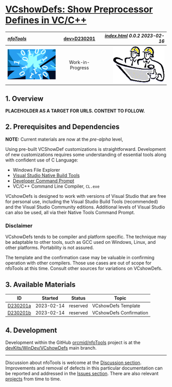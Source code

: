 <!-- index.md 0.0.2                UTF-8                          2023-02-16
     ----1----|----2----|----3----|----4----|----5----|----6----|----7----|--*

               VCRSHOWDEFS: SHOW PREPROCESSOR DEFINES DEVKIT
     -->

# [VCshowDefs: Show Preprocessor Defines in VC/C++](.)

| ***[nfoTools](../../)*** | [dev](../)[>D230201](.) | ***[index.html](index.html) 0.0.2 2023-02-16*** |
| :--                |       :-:          | --: |
| ![nfotools](../../images/nfoWorks-2014-06-02-1702-LogoSmall.png) | Work-in-Progress | ![Hard Hat Area](../../images/hardhat-logo.gif) |

## 1. Overview

**PLACEHOLDER AS A TARGET FOR URLS.  CONTENT TO FOLLOW.**

## 2. Prerequisites and Dependencies

**NOTE:** Current materials are now at the *pre-alpha* level,

Using pre-built VCShowDef customizations is straightforward.  Development
of new customizations requires some understanding of essential tools along with confident use of C Language:

* Windows File Explorer
* [Visual Studio Native Build Tools](https://orcmid.github.io/nfoTools/tools/T211002/)
* [Developer Command Prompt](https://orcmid.github.io/nfoTools/tools/T060501/)
* VC/C++ Command Line Compiler, `CL.exe`

VCshowDefs is designed to work with versions of Visual Studio that are free
for personal use, including the Visual Studio Build Tools (recommended)
and the Visual Studio Community editions.  Additional levels of Visual
Studio can also be used, all via their Native Tools Command Prompt.

### Disclaimer

VCshowDefs tends to be compiler and platform specific.  The technique may be
adaptable to other tools, such as GCC used on Windows, Linux, and other
platforms.  Portability is not assured.

The template and the confirmation case may be valuable in confirming operation
with other compilers.  Those use cases are out of scope for nfoTools at this
time.  Consult other sources for variations on VCshowDefs.


## 3. Available Materials

| **ID** | **Started** | **Status** | **Topic** |
|   :-:   |   :-:   |  :-:   |  ---  |
| [D230201a](D230201a/) | 2023-02-14 | reserved | VCshowDefs Template |
| [D230201b](D230201b/) | 2023-02-14 | reserved | VCshowDefs Confirmation |


## 4. Development

Development within the GitHub
[orcmid/nfoTools](https://github.com/orcmid/nfoTools) project is at the
[devKits/WinDev/VCshowDefs](https://github.com/orcmid/nfoTools/tree/master/devKits/WinDev/VshowDefs)
main branch.

----

Discussion about nfoTools is welcome at the
[Discussion section](https://github.com/orcmid/nfoTools/discussions).
Improvements and removal of defects in this particular documentation can be
reported and addressed in the
[Issues section](https://github.com/orcmid/nfoTools/issues).  There are also
relevant [projects](https://github.com/orcmid/nfoTools/projects) from time to
time.

<!-- ----1----|----2----|----3----|----4----|----5----|----6----|----7----|--*

     0.0.2 2023-02-16T05:54Z Fix typo
     0.0.1 2023-02-15T20:12Z Tidy up
     0.0.0 2023-02-14T16:36Z placeholder

                 *** end of docs/dev/D230201/index.md ***
     -->
